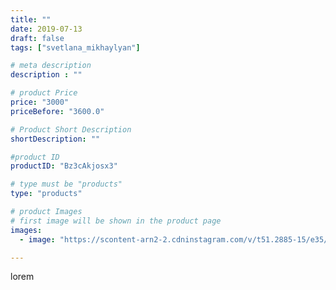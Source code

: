 ```yaml
---
title: ""
date: 2019-07-13
draft: false
tags: ["svetlana_mikhaylyan"]

# meta description
description : ""

# product Price
price: "3000"
priceBefore: "3600.0"

# Product Short Description
shortDescription: ""

#product ID
productID: "Bz3cAkjosx3"

# type must be "products"
type: "products"

# product Images
# first image will be shown in the product page
images:
  - image: "https://scontent-arn2-2.cdninstagram.com/v/t51.2885-15/e35/66080095_1274653652709032_4975729870342465554_n.jpg?se=7&tp=1&_nc_ht=scontent-arn2-2.cdninstagram.com&_nc_cat=108&_nc_ohc=1O_XwUI51dIAX-MYTM0&oh=9bff714870278311daa0cd70afb0958b&oe=60742548&ig_cache_key=MjA4NzI2MDEzNjg2NDQwMjU1MQ%3D%3D.2"

---
```

lorem
